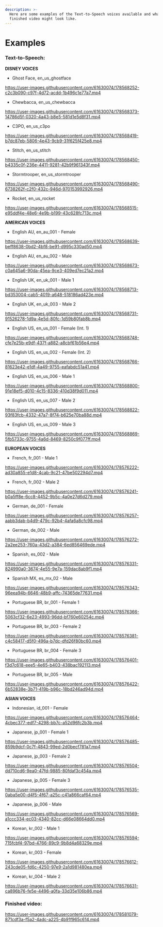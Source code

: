 ```yaml
---
description: >-
  Here are some examples of the Text-to-Speech voices available and what a
  finished video might look like.
---
```


# Examples

### Text-to-Speech:

**DISNEY VOICES**

* Ghost Face, en\_us\_ghostface

https://user-images.githubusercontent.com/61630074/178568252-c2c3b090-c97f-4d72-acdd-1b496c1e77a7.mp4

* Chewbacca, en\_us\_chewbacca

https://user-images.githubusercontent.com/61630074/178568373-14786d5f-0320-4a43-b8e5-581d1e5d8f31.mp4

* C3PO, en\_us\_c3po

https://user-images.githubusercontent.com/61630074/178568419-b7dc87eb-5806-4e43-9cb9-31f625f425e8.mp4

* Stitch, en\_us\_stitch

https://user-images.githubusercontent.com/61630074/178568450-b4335c0f-236e-4411-9281-42b9f961343f.mp4

* Stormtrooper, en\_us\_stormtrooper

https://user-images.githubusercontent.com/61630074/178568490-6738262f-c2f0-432c-946d-970153992926.mp4

* Rocket, en\_us\_rocket

https://user-images.githubusercontent.com/61630074/178568515-e95ddf4e-48e6-4e9b-b199-43c628fc713c.mp4


**AMERICAN VOICES**

* English AU, en\_au\_001 - Female

https://user-images.githubusercontent.com/61630074/178568639-beff8638-0bd2-4bf8-be91-d995c330ad50.mp4

* English AU, en\_au\_002 - Male

https://user-images.githubusercontent.com/61630074/178568673-c0a645a6-90da-45ea-9ce3-409ed7ec21a2.mp4

* English UK, en\_uk\_001 - Male 1

https://user-images.githubusercontent.com/61630074/178568713-bd353004-cab5-4019-a648-518186ad423e.mp4

* English UK, en\_uk\_003 - Male 2

https://user-images.githubusercontent.com/61630074/178568731-91526278-1d9a-4e5d-80fc-1d59b80fab8b.mp4

* English US, en\_us\_001 - Female (Int. 1)

https://user-images.githubusercontent.com/61630074/178568748-cfe7e25b-e9df-437f-a882-a8cbf61b56e4.mp4

* English US, en\_us\_002 - Female (Int. 2)

https://user-images.githubusercontent.com/61630074/178568766-81623e42-e1df-4a49-9755-eafabdc51a41.mp4

* English US, en\_us\_006 - Male 1

https://user-images.githubusercontent.com/61630074/178568800-91e18ef5-d010-4c15-8336-410d38f9d011.mp4

* English US, en\_us\_007 - Male 2

https://user-images.githubusercontent.com/61630074/178568822-93f83fcb-4332-47a7-8f74-b625e70ba88d.mp4

* English US, en\_us\_009 - Male 3

https://user-images.githubusercontent.com/61630074/178568869-5fb5733c-9755-4a6d-8469-8250c9f077ff.mp4


**EUROPEAN VOICES**

* French, fr\_001 - Male 1

https://user-images.githubusercontent.com/61630074/178576222-ad30a855-e1d8-4cab-9c21-47be502294d7.mp4

* French, fr\_002 - Male 2

https://user-images.githubusercontent.com/61630074/178576241-b0a5ff8e-6cc8-4452-9b5c-4a0e27d6d279.mp4

* German, de\_001 - Female

https://user-images.githubusercontent.com/61630074/178576257-aabb3dab-b4d9-479c-92b4-4afa6a8cfc98.mp4

* German, de\_002 - Male

https://user-images.githubusercontent.com/61630074/178576272-2a2ee253-760a-43d2-a384-6ed856469ede.mp4

* Spanish, es\_002 - Male

https://user-images.githubusercontent.com/61630074/178576331-824990a0-3674-4e55-9e7a-159dac8ab9f1.mp4

* Spanish MX, es\_mx\_02 - Male

https://user-images.githubusercontent.com/61630074/178576343-96eea94b-6646-48b9-affc-74365de77631.mp4

* Portuguese BR, br\_001 - Female 1

https://user-images.githubusercontent.com/61630074/178576366-5063cf32-6e23-4993-96dd-bf760e60254c.mp4

* Portuguese BR, br\_003 - Female 2

https://user-images.githubusercontent.com/61630074/178576381-c4c58417-d5f0-496a-b7dc-dfd26f80bc60.mp4

* Portuguese BR, br\_004 - Female 3

https://user-images.githubusercontent.com/61630074/178576401-f3d7c618-eee5-4e65-b403-438bac192113.mp4

* Portuguese BR, br\_005 - Male

https://user-images.githubusercontent.com/61630074/178576422-6b52838e-3b71-419b-b96c-18bd246ad94d.mp4


**ASIAN VOICES**

* Indonesian, id\_001 - Female

https://user-images.githubusercontent.com/61630074/178576464-4cbec377-edf7-4298-bb7c-a52d96fc2b3b.mp4

* Japanese, jp\_001 - Female 1

https://user-images.githubusercontent.com/61630074/178576485-859b9dcf-0c7f-4843-99ed-2d0becf781a7.mp4

* Japanese, jp\_003 - Female 2

https://user-images.githubusercontent.com/61630074/178576504-dd710cd6-9ea0-47fd-9885-80fdaf3c454a.mp4

* Japanese, jp\_005 - Female 3

https://user-images.githubusercontent.com/61630074/178576535-0aba5e00-d4f5-4f67-a25c-c41a866caf64.mp4

* Japanese, jp\_006 - Male

https://user-images.githubusercontent.com/61630074/178576569-a1ccc334-ec03-4340-82cc-d66e08664dd0.mp4

* Korean, kr\_002 - Male 1

https://user-images.githubusercontent.com/61630074/178576594-715fcbf4-97bd-4766-89c9-9b8d4a68329e.mp4

* Korean, kr\_003 - Female

https://user-images.githubusercontent.com/61630074/178576612-243cde05-fd6c-4250-97e9-2a1d981480ea.mp4

* Korean, kr\_004 - Male 2

https://user-images.githubusercontent.com/61630074/178576631-ca896b76-fe5e-4496-a0fa-33d35e106b86.mp4


### Finished video:

https://user-images.githubusercontent.com/61630074/178581079-871cdf3a-f5a2-4adc-a225-4b91f965c614.mp4
